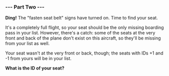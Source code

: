 ### --- Part Two ---

**Ding!** The "fasten seat belt" signs have turned on. Time to find your seat.

It's a completely full flight, so your seat should be the only missing
boarding pass in your list. However, there's a catch: some of the seats at
the very front and back of the plane don't exist on this aircraft, so
they'll be missing from your list as well.

Your seat wasn't at the very front or back, though; the seats with IDs +1
and -1 from yours will be in your list.

**What is the ID of your seat?**
